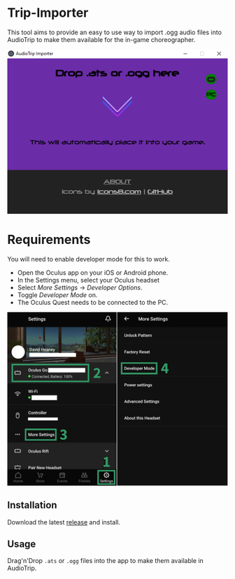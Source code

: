 # Trip-Importer
This tool aims to provide an easy to use way to import .ogg audio files into AudioTrip to make them available for the in-game choreographer.

![defaultView](https://github.com/Blogshot/audiotrip-importer/blob/master/defaultView.png)

# Requirements
You will need to enable developer mode for this to work.
* Open the Oculus app on your iOS or Android phone. 
* In the Settings menu, select your Oculus headset
* Select *More Settings* -> *Developer Options*. 
* Toggle *Developer Mode* on.
* The Oculus Quest needs to be connected to the PC.

![OculusAppDevModeSteps](https://github.com/Blogshot/audiotrip-importer/blob/master/OculusAppDevModeSteps.png)

## Installation
Download the latest [release](https://github.com/Blogshot/audiotrip-importer/releases) and install.

## Usage
Drag'n'Drop `.ats` or `.ogg` files into the app to make them available in AudioTrip.

